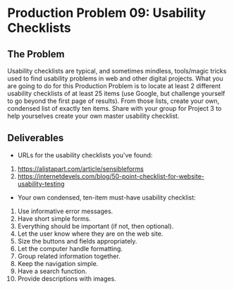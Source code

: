 # Production Problem 09: Usability Checklists

## The Problem

Usability checklists are typical, and sometimes mindless, tools/magic tricks used to find usability problems in web and other digital projects. What you are going to do for this Production Problem is to locate at least 2 different usability checklists of at least 25 items (use Google, but challenge yourself to go beyond the first page of results). From those lists, create your own, condensed list of exactly ten items. Share with your group for Project 3 to help yourselves create your own master usability checklist.

## Deliverables

* URLs for the usability checklists you've found:

1.  https://alistapart.com/article/sensibleforms
2.  https://internetdevels.com/blog/50-point-checklist-for-website-usability-testing

* Your own condensed, ten-item must-have usability checklist:

1.  Use informative error messages.
2.  Have short simple forms.
3.  Everything should be important (if not, then optional).
4.  Let the user know where they are on the web site.
5.  Size the buttons and fields appropriately.
6.  Let the computer handle formatting.
7.  Group related information together.
8.  Keep the navigation simple.
9.  Have a search function.
10. Provide descriptions with images.
